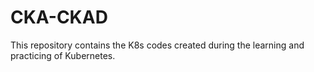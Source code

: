 # CKA-CKAD

This repository contains the K8s codes created during the learning and practicing of Kubernetes.
